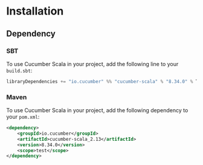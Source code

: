 # Installation

## Dependency

### SBT

To use Cucumber Scala in your project, add the following line to your `build.sbt`:

```scala
libraryDependencies += "io.cucumber" %% "cucumber-scala" % "8.34.0" % Test
```

### Maven

To use Cucumber Scala in your project, add the following dependency to your `pom.xml`:

```xml
<dependency>
    <groupId>io.cucumber</groupId>
    <artifactId>cucumber-scala_2.13</artifactId>
    <version>8.34.0</version>
    <scope>test</scope>
</dependency>
```
